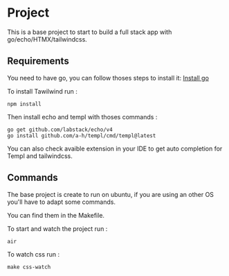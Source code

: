 # Project

This is a base project to start to build a full stack app with
go/echo/HTMX/tailwindcss.

## Requirements

You need to have go, you can follow thoses steps to install it:
[Install go](https://go.dev/doc/install)

To install Tawilwind run :

```
npm install
```

Then install echo and templ with thoses commands :

```
go get github.com/labstack/echo/v4
go install github.com/a-h/templ/cmd/templ@latest
```

You can also check avaible extension in your IDE to get auto completion for
Templ and tailwindcss.

## Commands

The base project is create to run on ubuntu, if you are using an other OS you'll
have to adapt some commands.

You can find them in the Makefile.

To start and watch the project run :

```
air
```

To watch css run :

```
make css-watch
```
